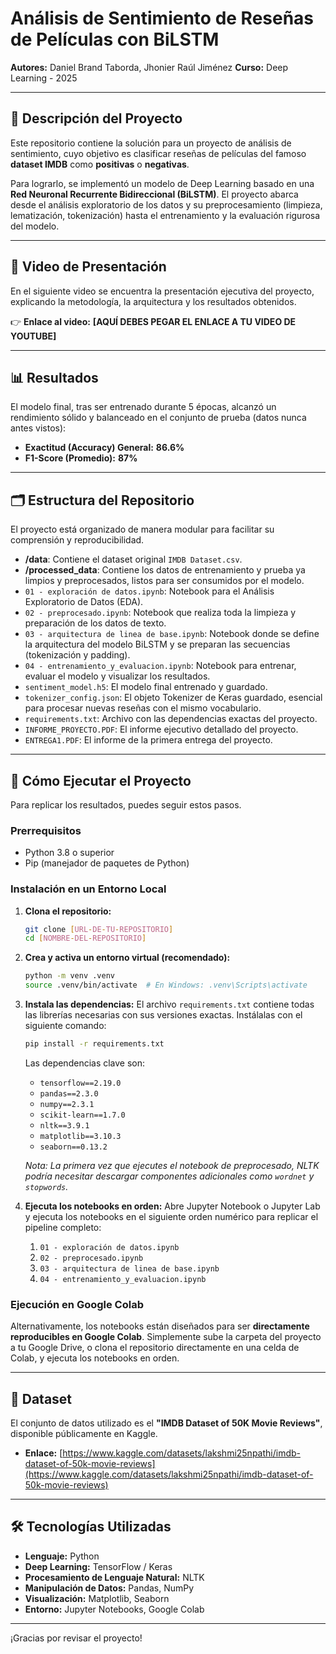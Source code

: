 # Análisis de Sentimiento de Reseñas de Películas con BiLSTM

**Autores:** Daniel Brand Taborda, Jhonier Raúl Jiménez
**Curso:** Deep Learning - 2025

---

## 📝 Descripción del Proyecto

Este repositorio contiene la solución para un proyecto de análisis de sentimiento, cuyo objetivo es clasificar reseñas de películas del famoso **dataset IMDB** como **positivas** o **negativas**.

Para lograrlo, se implementó un modelo de Deep Learning basado en una **Red Neuronal Recurrente Bidireccional (BiLSTM)**. El proyecto abarca desde el análisis exploratorio de los datos y su preprocesamiento (limpieza, lematización, tokenización) hasta el entrenamiento y la evaluación rigurosa del modelo.

---

## 🎥 Video de Presentación

En el siguiente video se encuentra la presentación ejecutiva del proyecto, explicando la metodología, la arquitectura y los resultados obtenidos.

👉 **Enlace al video:** **[AQUÍ DEBES PEGAR EL ENLACE A TU VIDEO DE YOUTUBE]**

---

## 📊 Resultados

El modelo final, tras ser entrenado durante 5 épocas, alcanzó un rendimiento sólido y balanceado en el conjunto de prueba (datos nunca antes vistos):

* **Exactitud (Accuracy) General:** **86.6%**
* **F1-Score (Promedio):** **87%**

---

## 🗂️ Estructura del Repositorio

El proyecto está organizado de manera modular para facilitar su comprensión y reproducibilidad.

* **/data**: Contiene el dataset original `IMDB Dataset.csv`.
* **/processed_data**: Contiene los datos de entrenamiento y prueba ya limpios y preprocesados, listos para ser consumidos por el modelo.
* `01 - exploración de datos.ipynb`: Notebook para el Análisis Exploratorio de Datos (EDA).
* `02 - preprocesado.ipynb`: Notebook que realiza toda la limpieza y preparación de los datos de texto.
* `03 - arquitectura de linea de base.ipynb`: Notebook donde se define la arquitectura del modelo BiLSTM y se preparan las secuencias (tokenización y padding).
* `04 - entrenamiento_y_evaluacion.ipynb`: Notebook para entrenar, evaluar el modelo y visualizar los resultados.
* `sentiment_model.h5`: El modelo final entrenado y guardado.
* `tokenizer_config.json`: El objeto Tokenizer de Keras guardado, esencial para procesar nuevas reseñas con el mismo vocabulario.
* `requirements.txt`: Archivo con las dependencias exactas del proyecto.
* `INFORME_PROYECTO.PDF`: El informe ejecutivo detallado del proyecto.
* `ENTREGA1.PDF`: El informe de la primera entrega del proyecto.

---

## 🚀 Cómo Ejecutar el Proyecto

Para replicar los resultados, puedes seguir estos pasos.

### Prerrequisitos

* Python 3.8 o superior
* Pip (manejador de paquetes de Python)

### Instalación en un Entorno Local

1.  **Clona el repositorio:**
    ```bash
    git clone [URL-DE-TU-REPOSITORIO]
    cd [NOMBRE-DEL-REPOSITORIO]
    ```

2.  **Crea y activa un entorno virtual (recomendado):**
    ```bash
    python -m venv .venv
    source .venv/bin/activate  # En Windows: .venv\Scripts\activate
    ```

3.  **Instala las dependencias:**
    El archivo `requirements.txt` contiene todas las librerías necesarias con sus versiones exactas. Instálalas con el siguiente comando:
    ```bash
    pip install -r requirements.txt
    ```
    Las dependencias clave son:
    - `tensorflow==2.19.0`
    - `pandas==2.3.0`
    - `numpy==2.3.1`
    - `scikit-learn==1.7.0`
    - `nltk==3.9.1`
    - `matplotlib==3.10.3`
    - `seaborn==0.13.2`

    *Nota: La primera vez que ejecutes el notebook de preprocesado, NLTK podría necesitar descargar componentes adicionales como `wordnet` y `stopwords`.*

4.  **Ejecuta los notebooks en orden:**
    Abre Jupyter Notebook o Jupyter Lab y ejecuta los notebooks en el siguiente orden numérico para replicar el pipeline completo:
    1.  `01 - exploración de datos.ipynb`
    2.  `02 - preprocesado.ipynb`
    3.  `03 - arquitectura de linea de base.ipynb`
    4.  `04 - entrenamiento_y_evaluacion.ipynb`

### Ejecución en Google Colab

Alternativamente, los notebooks están diseñados para ser **directamente reproducibles en Google Colab**. Simplemente sube la carpeta del proyecto a tu Google Drive, o clona el repositorio directamente en una celda de Colab, y ejecuta los notebooks en orden.

---

## 💾 Dataset

El conjunto de datos utilizado es el **"IMDB Dataset of 50K Movie Reviews"**, disponible públicamente en Kaggle.

* **Enlace:** [https://www.kaggle.com/datasets/lakshmi25npathi/imdb-dataset-of-50k-movie-reviews](https://www.kaggle.com/datasets/lakshmi25npathi/imdb-dataset-of-50k-movie-reviews)

---

## 🛠️ Tecnologías Utilizadas

* **Lenguaje:** Python
* **Deep Learning:** TensorFlow / Keras
* **Procesamiento de Lenguaje Natural:** NLTK
* **Manipulación de Datos:** Pandas, NumPy
* **Visualización:** Matplotlib, Seaborn
* **Entorno:** Jupyter Notebooks, Google Colab

---

¡Gracias por revisar el proyecto!